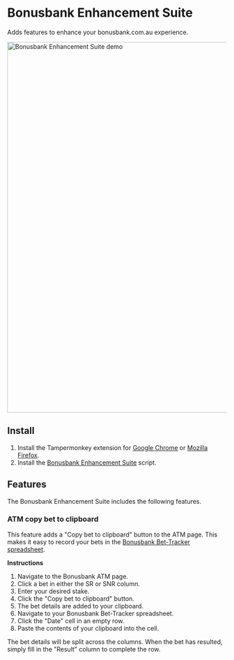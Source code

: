 # Bonusbank Enhancement Suite

Adds features to enhance your bonusbank.com.au experience.

<img src="https://cdn-std.droplr.net/files/acc_1201650/FcVTjj" width="1280" height="850" alt="Bonusbank Enhancement Suite demo">

## Install

1. Install the Tampermonkey extension for [Google Chrome](https://chrome.google.com/webstore/detail/tampermonkey/dhdgffkkebhmkfjojejmpbldmpobfkfo?hl=en) or [Mozilla Firefox](https://addons.mozilla.org/en-US/firefox/addon/tampermonkey/).
1. Install the [Bonusbank Enhancement Suite](https://greasyfork.org/en/scripts/439314-bonusbank-enhancement-suite) script.

## Features

The Bonusbank Enhancement Suite includes the following features.

### ATM copy bet to clipboard

This feature adds a "Copy bet to clipboard" button to the ATM page. This makes it easy to record your bets in the [Bonusbank Bet-Tracker spreadsheet](https://bonusbank.com.au/bet-tracker/).

**Instructions**
1. Navigate to the Bonusbank ATM page.
1. Click a bet in either the SR or SNR column.
1. Enter your desired stake.
1. Click the "Copy bet to clipboard" button.
1. The bet details are added to your clipboard.
1. Navigate to your Bonusbank Bet-Tracker spreadsheet.
1. Click the "Date" cell in an empty row.
1. Paste the contents of your clipboard into the cell.

The bet details will be split across the columns. When the bet has resulted, simply fill in the "Result" column to complete the row.
